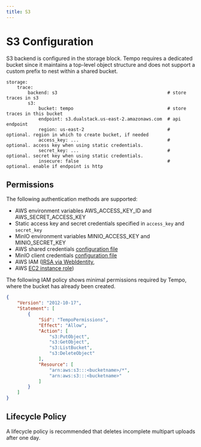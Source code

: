 ```yaml
---
title: S3
---
```


# S3 Configuration
S3 backend is configured in the storage block.  Tempo requires a dedicated bucket since it maintains a top-level object structure and does not support a custom prefix to nest within a shared bucket.

```
storage:
    trace:
        backend: s3                                         # store traces in s3
        s3:
            bucket: tempo                                   # store traces in this bucket
            endpoint: s3.dualstack.us-east-2.amazonaws.com  # api endpoint
            region: us-east-2                               # optional. region in which to create bucket, if needed
            access_key: ...                                 # optional. access key when using static credentials. 
            secret_key: ...                                 # optional. secret key when using static credentials.
            insecure: false                                 # optional. enable if endpoint is http
```

## Permissions
The following authentication methods are supported:
- AWS environment variables AWS_ACCESS_KEY_ID and AWS_SECRET_ACCESS_KEY
- Static access key and secret credentials specified in `access_key` and `secret_key`
- MinIO environment variables MINIO_ACCESS_KEY and MINIO_SECRET_KEY
- AWS shared credentials [configuration file](https://docs.aws.amazon.com/ses/latest/DeveloperGuide/create-shared-credentials-file.html)
- MinIO client credentials [configuration file](https://github.com/minio/mc/blob/master/docs/minio-client-configuration-files.md)
- AWS IAM ([IRSA via WebIdentity](https://docs.aws.amazon.com/eks/latest/userguide/iam-roles-for-service-accounts.html), 
- AWS [EC2 instance role](https://docs.aws.amazon.com/AWSEC2/latest/UserGuide/iam-roles-for-amazon-ec2.html))

The following IAM policy shows minimal permissions required by Tempo, where the bucket has already been created.

```json
{
    "Version": "2012-10-17",
    "Statement": [
        {
            "Sid": "TempoPermissions",
            "Effect": "Allow",
            "Action": [
                "s3:PutObject",
                "s3:GetObject",
                "s3:ListBucket",
                "s3:DeleteObject"
            ],
            "Resource": [
                "arn:aws:s3:::<bucketname>/*",
                "arn:aws:s3:::<bucketname>"
            ]
        }
    ]
}
```

## Lifecycle Policy
A lifecycle policy is recommended that deletes incomplete multipart uploads after one day.
